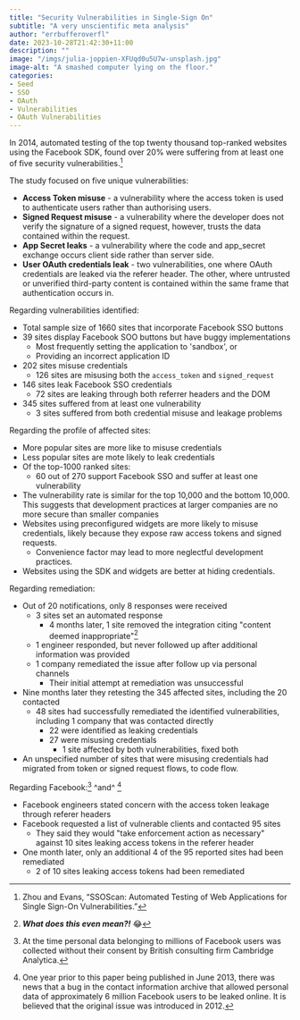 ```yaml
---
title: "Security Vulnerabilities in Single-Sign On"
subtitle: "A very unscientific meta analysis"
author: "errbufferoverfl"
date: 2023-10-28T21:42:30+11:00
description: ""
image: "/imgs/julia-joppien-XFUqd0u5U7w-unsplash.jpg"
image-alt: "A smashed computer lying on the floor."
categories:
- Seed
- SSO
- OAuth
- Vulnerabilities
- OAuth Vulnerabilities
---
```


In 2014, automated testing of the top twenty thousand top-ranked websites using the Facebook SDK, found over 20% were suffering from at least one of five security vulnerabilities.[^1]

[^1]: Zhou and Evans, “SSOScan: Automated Testing of Web Applications for Single Sign-On Vulnerabilities.”

The study focused on five unique vulnerabilities:

-   **Access Token misuse** - a vulnerability where the access token is used to authenticate users rather than authorising users.
-   **Signed Request misuse** - a vulnerability where the developer does not verify the signature of a signed request, however, trusts the data contained within the request.
-   **App Secret leaks** - a vulnerability where the code and app_secret exchange occurs client side rather than server side.
-   **User OAuth credentials leak** - two vulnerabilities, one where OAuth credentials are leaked via the referer header. The other, where untrusted or unverified third-party content is contained within the same frame that authentication occurs in.

Regarding vulnerabilities identified:

-   Total sample size of 1660 sites that incorporate Facebook SSO buttons
-   39 sites display Facebook SOO buttons but have buggy implementations
    -   Most frequently setting the application to 'sandbox', or
    -   Providing an incorrect application ID
-   202 sites misuse credentials
    -   126 sites are misusing both the `access_token` and `signed_request`
-   146 sites leak Facebook SSO credentials
    -   72 sites are leaking through both referrer headers and the DOM
-   345 sites suffered from at least one vulnerability
    -   3 sites suffered from both credential misuse and leakage problems

Regarding the profile of affected sites:

-   More popular sites are more like to misuse credentials
-   Less popular sites are mote likely to leak credentials
-   Of the top-1000 ranked sites:
    -   60 out of 270 support Facebook SSO and suffer at least one vulnerability
-   The vulnerability rate is similar for the top 10,000 and the bottom 10,000. This suggests that development practices at larger companies are no more secure than smaller companies
-   Websites using preconfigured widgets are more likely to misuse credentials, likely because they expose raw access tokens and signed requests.
    -   Convenience factor may lead to more neglectful development practices.
-   Websites using the SDK and widgets are better at hiding credentials.

Regarding remediation:

-   Out of 20 notifications, only 8 responses were received
    -   3 sites set an automated response
        -   4 months later, 1 site removed the integration citing "content deemed inappropriate"[^2]
    -   1 engineer responded, but never followed up after additional information was provided
    -   1 company remediated the issue after follow up via personal channels
        -   Their initial attempt at remediation was unsuccessful
-   Nine months later they retesting the 345 affected sites, including the 20 contacted
    -   48 sites had successfully remediated the identified vulnerabilities, including 1 company that was contacted directly
        -   22 were identified as leaking credentials
        -   27 were misusing credentials
            -   1 site affected by both vulnerabilities, fixed both
-   An unspecified number of sites that were misusing credentials had migrated from token or signed request flows, to code flow.

[^2]: ***What does this even mean?!*** 😂

Regarding Facebook:[^3] ^and^ [^4]

[^3]: At the time personal data belonging to millions of Facebook users was collected without their consent by British consulting firm Cambridge Analytica.

[^4]: One year prior to this paper being published in June 2013, there was news that a bug in the contact information archive that allowed personal data of approximately 6 million Facebook users to be leaked online. It is believed that the original issue was introduced in 2012.

-   Facebook engineers stated concern with the access token leakage through referer headers
-   Facebook requested a list of vulnerable clients and contacted 95 sites
    -   They said they would "take enforcement action as necessary" against 10 sites leaking access tokens in the referer header
-   One month later, only an additional 4 of the 95 reported sites had been remediated
    -   2 of 10 sites leaking access tokens had been remediated
